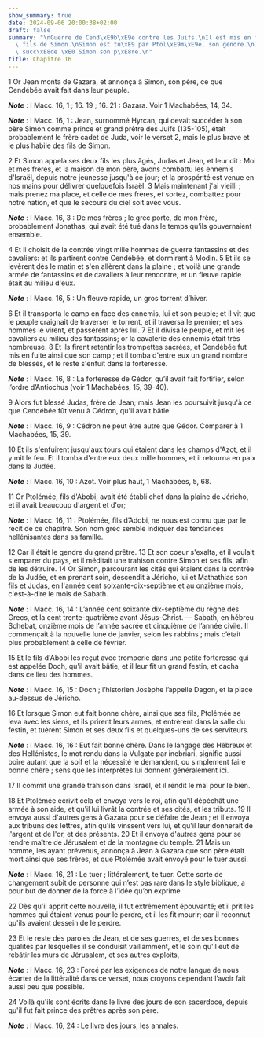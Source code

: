 ```yaml
---
show_summary: true
date: 2024-09-06 20:00:38+02:00
draft: false
summary: "\nGuerre de Cend\xE9b\xE9e contre les Juifs.\nIl est mis en fuite par les\
  \ fils de Simon.\nSimon est tu\xE9 par Ptol\xE9m\xE9e, son gendre.\nJean Hyrcan\
  \ succ\xE8de \xE0 Simon son p\xE8re.\n"
title: Chapitre 16
---
```





1 Or Jean monta de Gazara, et annonça à Simon, son père, ce que Cendébée avait fait dans leur peuple.

***Note*** :  I Macc. 16, 1 ; 16. 19 ; 16. 21 : Gazara. Voir 1 Machabées, 14, 34.

***Note*** :  I Macc. 16, 1 : Jean, surnommé Hyrcan, qui devait succéder à son père Simon comme prince et grand prêtre des Juifs (135-105), était probablement le frère cadet de Juda, voir le verset 2, mais le plus brave et le plus habile des fils de Simon.

2 Et Simon appela ses deux fils les plus âgés, Judas et Jean, et leur dit : Moi et mes frères, et la maison de mon père, avons combattu les ennemis d'Israël, depuis notre jeunesse jusqu'à ce jour; et la prospérité est venue en nos mains pour délivrer quelquefois Israël. 3 Mais maintenant j'ai vieilli ; mais prenez ma place, et celle de mes frères, et sortez, combattez pour notre nation, et que le secours du ciel soit avec vous.

***Note*** :  I Macc. 16, 3 : De mes frères ; le grec porte, de mon frère, probablement Jonathas, qui avait été tué dans le temps qu’ils gouvernaient ensemble.

4 Et il choisit de la contrée vingt mille hommes de guerre fantassins et des cavaliers: et ils partirent contre Cendébée, et dormirent à Modin. 5 Et ils se levèrent dès le matin et s'en allèrent dans la plaine ; et voilà une grande armée de fantassins et de cavaliers à leur rencontre, et un fleuve rapide était au milieu d'eux.

***Note*** :  I Macc. 16, 5 : Un fleuve rapide, un gros torrent d’hiver.

6 Et il transporta le camp en face des ennemis, lui et son peuple; et il vit que le peuple craignait de traverser le torrent, et il traversa le premier; et ses hommes le virent, et passèrent après lui. 7 Et il divisa le peuple, et mit les cavaliers au milieu des fantassins; or la cavalerie des ennemis était très nombreuse. 8 Et ils firent retentir les trompettes sacrées, et Cendébée fut mis en fuite ainsi que son camp ; et il tomba d'entre eux un grand nombre de blessés, et le reste s'enfuit dans la forteresse.

***Note*** :  I Macc. 16, 8 : La forteresse de Gédor, qu’il avait fait fortifier, selon l’ordre d’Antiochus (voir 1 Machabées, 15, 39-40).

9 Alors fut blessé Judas, frère de Jean; mais Jean les poursuivit jusqu'à ce que Cendébée fût venu à Cédron, qu'il avait bâtie.

***Note*** :  I Macc. 16, 9 : Cédron ne peut être autre que Gédor. Comparer à 1 Machabées, 15, 39.

10 Et ils s'enfuirent jusqu'aux tours qui étaient dans les champs d'Azot, et il y mit le feu. Et il tomba d'entre eux deux mille hommes, et il retourna en paix dans la Judée.

***Note*** :  I Macc. 16, 10 : Azot. Voir plus haut, 1 Machabées, 5, 68.


11 Or Ptolémée, fils d'Abobi, avait été établi chef dans la plaine de Jéricho, et il avait beaucoup d'argent et d'or;

***Note*** :  I Macc. 16, 11 : Ptolémée, fils d’Adobi, ne nous est connu que par le récit de ce chapitre. Son nom grec semble indiquer des tendances hellénisantes dans sa famille.

12 Car il était le gendre du grand prêtre. 13 Et son coeur s'exalta, et il voulait s'emparer du pays, et il méditait une trahison contre Simon et ses fils, afin de les détruire. 14 Or Simon, parcourant les cités qui étaient dans la contrée de la Judée, et en prenant soin, descendit à Jéricho, lui et Mathathias son fils et Judas, en l'année cent soixante-dix-septième et au onzième mois, c'est-à-dire le mois de Sabath.

***Note*** :  I Macc. 16, 14 : L’année cent soixante dix-septième du règne des Grecs, et la cent trente-quatrième avant Jésus-Christ. ― Sabath, en hébreu Schebat, onzième mois de l’année sacrée et cinquième de l’année civile. Il commençait à la nouvelle lune de janvier, selon les rabbins ; mais c’était plus probablement à celle de février.

15 Et le fils d'Abobi les reçut avec tromperie dans une petite forteresse qui est appelée Doch, qu'il avait bâtie, et il leur fit un grand festin, et cacha dans ce lieu des hommes.

***Note*** :  I Macc. 16, 15 : Doch ; l’historien Josèphe l’appelle Dagon, et la place au-dessus de Jéricho.

16 Et lorsque Simon eut fait bonne chère, ainsi que ses fils, Ptolémée se leva avec les siens, et ils prirent leurs armes, et entrèrent dans la salle du festin, et tuèrent Simon et ses deux fils et quelques-uns de ses serviteurs.

***Note*** :  I Macc. 16, 16 : Eut fait bonne chère. Dans le langage des Hébreux et des Hellénistes, le mot rendu dans la Vulgate par inebriari, signifie aussi boire autant que la soif et la nécessité le demandent, ou simplement faire bonne chère ; sens que les interprètes lui donnent généralement ici.

17 Il commit une grande trahison dans Israël, et il rendit le mal pour le bien.


18 Et Ptolémée écrivit cela et envoya vers le roi, afin qu'il dépéchât une armée à son aide, et qu'il lui livrât la contrée et ses cités, et les tributs. 19 Il envoya aussi d'autres gens à Gazara pour se défaire de Jean ; et il envoya aux tribuns des lettres, afin qu'ils vinssent vers lui, et qu'il leur donnerait de l'argent et de l'or, et des présents. 20 Et il envoya d'autres gens pour se rendre maître de Jérusalem et de la montagne du temple. 21 Mais un homme, les ayant prévenus, annonça à Jean à Gazara que son père était mort ainsi que ses frères, et que Ptolémée avait envoyé pour le tuer aussi.

***Note*** :  I Macc. 16, 21 : Le tuer ; littéralement, te tuer. Cette sorte de changement subit de personne qui n’est pas rare dans le style biblique, a pour but de donner de la force à l’idée qu’on exprime.

22 Dès qu'il apprit cette nouvelle, il fut extrêmement épouvanté; et il prit les hommes qui étaient venus pour le perdre, et il les fit mourir; car il reconnut qu'ils avaient dessein de le perdre.


23 Et le reste des paroles de Jean, et de ses guerres, et de ses bonnes qualités par lesquelles il se conduisit vaillamment, et le soin qu'il eut de rebâtir les murs de Jérusalem, et ses autres exploits,

***Note*** :  I Macc. 16, 23 : Forcé par les exigences de notre langue de nous écarter de la littéralité dans ce verset, nous croyons cependant l’avoir fait aussi peu que possible.

24 Voilà qu'ils sont écrits dans le livre des jours de son sacerdoce, depuis qu'il fut fait prince des prêtres après son père.

***Note*** :  I Macc. 16, 24 : Le livre des jours, les annales.
